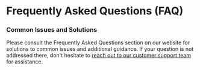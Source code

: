 # Frequently Asked Questions (FAQ)

### Common Issues and Solutions <a href="#_toc150171932" id="_toc150171932"></a>

Please consult the Frequently Asked Questions section on our website for solutions to common issues and additional guidance. If your question is not addressed there, don't hesitate to [reach out to our customer support team](mailto:support@bitmerse.com) for assistance.
